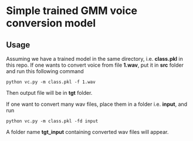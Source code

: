 # Simple trained GMM voice conversion model
## Usage
Assuming we have a trained model in the same directory, i.e. **class.pkl** in this repo. If one wants to convert voice from file **1.wav**, put it in **src** folder and run this following command
```
python vc.py -m class.pkl -f 1.wav
```
Then output file will be in **tgt** folder.

If one want to convert many wav files, place them in a folder i.e. **input**, and run 
```
python vc.py -m class.pkl -fd input
```
A folder name **tgt_input** containing converted wav files will appear.
